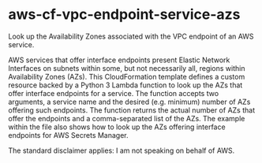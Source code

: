 # aws-cf-vpc-endpoint-service-azs
Look up the Availability Zones associated with the VPC endpoint of an AWS service.

AWS services that offer interface endpoints present Elastic Network Interfaces on
subnets within some, but not necessarily all, regions within Availability Zones (AZs).
This CloudFormation template defines a custom resource backed by a Python 3 Lambda
function to look up the AZs that offer interface endpoints for a service. The function
accepts two arguments, a service name and the desired (e.g. minimum) number of AZs
offering such endpoints.   The function returns the actual number of AZs that offer
the endpoints and a comma-separated list of the AZs. The example within the file also
shows how to look up the AZs offering interface endpoints for AWS Secrets Manager.

The standard disclaimer applies:  I am not speaking on behalf of AWS.
